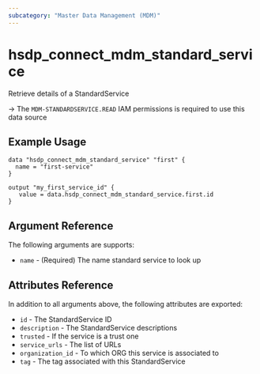 ```yaml
---
subcategory: "Master Data Management (MDM)"
---
```


# hsdp_connect_mdm_standard_service

Retrieve details of a StandardService

-> The `MDM-STANDARDSERVICE.READ` IAM permissions is required to use this data source

## Example Usage

```hcl
data "hsdp_connect_mdm_standard_service" "first" {
  name = "first-service"
}
```

```hcl
output "my_first_service_id" {
   value = data.hsdp_connect_mdm_standard_service.first.id
}
```

## Argument Reference

The following arguments are supports:

* `name` - (Required) The name standard service to look up

## Attributes Reference

In addition to all arguments above, the following attributes are exported:

* `id` - The StandardService ID
* `description` - The StandardService descriptions
* `trusted` - If the service is a trust one
* `service_urls` - The list of URLs
* `organization_id` - To which ORG this service is associated to
* `tag` - The tag associated with this StandardService
